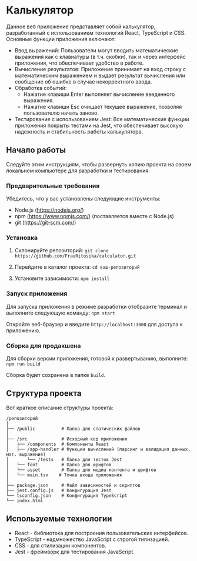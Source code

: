  # Калькулятор

Данное веб приложение представляет собой калькулятор, разработанный с использованием технологий React, TypeScript и CSS. Основные функции приложения включают:

- Ввод выражений: Пользователи могут вводить математические выражения как с клавиатуры (в т.ч. скобки), так и через интерфейс приложения, что обеспечивает удобство в работе.
- Вычисление результатов: Приложение принимает на вход строку с математическим выражением и выдает результат вычисления или сообщение об ошибке в случае некорректного ввода.
- Обработка событий: 
  - Нажатие клавиши Enter выполняет вычисление введенного выражения.
  - Нажатие клавиши Esc очищает текущее выражение, позволяя пользователю начать заново.
- Тестирование с использованием Jest: Все математические функции приложения покрыты тестами на Jest, что обеспечивает высокую надежность и стабильность работы калькулятора.

## Начало работы

Следуйте этим инструкциям, чтобы развернуть копию проекта на своем локальном компьютере для разработки и тестирования.

### Предварительные требования

Убедитесь, что у вас установлены следующие инструменты:

- Node.js (https://nodejs.org/) 
- npm (https://www.npmjs.com/) (поставляется вместе с Node.js)
- git (https://git-scm.com/)

### Установка

1. Склонируйте репозиторий:
   `git clone https://github.com/FrauRitosika/calculator.git`

2. Перейдите в каталог проекта:
   `cd ваш-репозиторий`

3. Установите зависимости:
   `npm install`
   
### Запуск приложения

Для запуска приложения в режиме разработки отобразите терминал и выполните следующую команду:
`npm start`

Откройте веб-браузер и введите `http://localhost:3000` для доступа к приложению.

### Сборка для продакшена

Для сборки версии приложения, готовой к развертыванию, выполните:
`npm run build`

Сборка будет сохранена в папке `build`.

## Структура проекта

Вот краткое описание структуры проекта:

```
/репозиторий
│
├── /public          # Папка для статических файлов
│
├── /src             # Исходный код приложения
│   ├── /components  # Компоненты React
│   ├── /app-handler # Функции вычислений (парсинг и валидация данных, мат. выражения)
│       └── /tests   # Папка для тестов Jest
│   └── font         # Папка для шрифтов
│   └── asset        # Папка для медиа контента и шрифтов
│   └── main.tsx    # Точка входа приложения
│
├── package.json     # Файл зависимостей и скриптов
├── jest.config.js   # Конфигурация Jest
└── tsconfig.json    # Конфигурация TypeScript
└── index.html 

```

## Используемые технологии

- React - библиотека для построения пользовательских интерфейсов.
- TypeScript - надмножество JavaScript с строгой типизацией.
- CSS - для стилизации компонентов.
- Jest - фреймворк для тестирования JavaScript.
